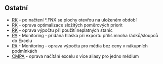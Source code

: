 ﻿---
categories: [fenix]
layout: fenix
---

 
 
## Ostatní
<ul>
<li><abbr title="Reachové křivky">RK</abbr> - po načtení *.FNX se plochy otevřou na uloženém období</li>
<li><abbr title="Reachové křivky">RK</abbr> - oprava optimalizace složitých poměrových priorit</li>
<li><abbr title="Reachové křivky">RK</abbr> - oprava výpočtu při použití neplatných stanic</li>
<li><abbr title="Postanalýza">PA</abbr> - Monitoring - přidána hláška při exportu příliš mnoha řádků/sloupců do Excelu</li>
<li><abbr title="Postanalýza">PA</abbr> - Monitoring - oprava výpočtu pro média bez ceny v nákupních podmínkách</li>
<li><abbr title="Crossmediální postanalýza">CMPA</abbr> - oprava načítání excelu s více aliasy pro jedno médium</li>
</ul>






 
